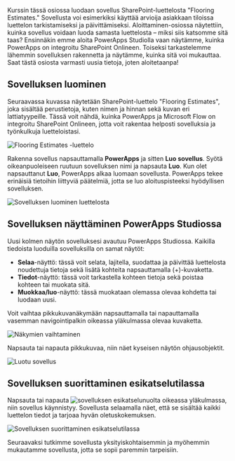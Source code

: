 Kurssin tässä osiossa luodaan sovellus SharePoint-luettelosta "Flooring Estimates." Sovellusta voi esimerkiksi käyttää arvioija asiakkaan tiloissa luettelon tarkistamiseksi ja päivittämiseksi. Aloittaminen-osiossa näytettiin, kuinka sovellus voidaan luoda samasta luettelosta – miksi siis katsomme sitä taas? Ensinnäkin emme aloita PowerApps Studiolla vaan näytämme, kuinka PowerApps on integroitu SharePoint Onlineen. Toiseksi tarkastelemme lähemmin sovelluksen rakennetta ja näytämme, kuinka sitä voi mukauttaa. Saat tästä osiosta varmasti uusia tietoja, joten aloitetaanpa!

## <a name="generate-the-app"></a>Sovelluksen luominen
Seuraavassa kuvassa näytetään SharePoint-luettelo "Flooring Estimates", joka sisältää perustietoja, kuten nimen ja hinnan sekä kuvan eri lattiatyypeille. Tässä voit nähdä, kuinka PowerApps ja Microsoft Flow on integroitu SharePoint Onlineen, jotta voit rakentaa helposti sovelluksia ja työnkulkuja luetteloistasi.

![Flooring Estimates -luettelo](./media/learning-spo-app-generate/flooring-estimates-list.png)

Rakenna sovellus napsauttamalla **PowerApps** ja sitten **Luo sovellus**. Syötä oikeanpuoleiseen ruutuun sovelluksen nimi ja napsauta **Luo**. Kun olet napsauttanut **Luo**, PowerApps alkaa luomaan sovellusta. PowerApps tekee erinäisiä tietoihin liittyviä päätelmiä, jotta se luo aloituspisteeksi hyödyllisen sovelluksen.

![Sovelluksen luominen luettelosta](./media/learning-spo-app-generate/generate-app.png)

## <a name="view-the-app-in-powerapps-studio"></a>Sovelluksen näyttäminen PowerApps Studiossa
Uusi kolmen näytön sovelluksesi avautuu PowerApps Studiossa. Kaikilla tiedoista luoduilla sovelluksilla on samat näytöt:

* **Selaa**-näyttö: tässä voit selata, lajitella, suodattaa ja päivittää luettelosta noudettuja tietoja sekä lisätä kohteita napsauttamalla (+)-kuvaketta.
* **Tiedot**-näyttö: tässä voit tarkastella kohteen tietoja sekä poistaa kohteen tai muokata sitä.
* **Muokkaa/luo**-näyttö: tässä muokataan olemassa olevaa kohdetta tai luodaan uusi.

Voit vaihtaa pikkukuvanäkymään napsauttamalla tai napauttamalla vasemman navigointipalkin oikeassa yläkulmassa olevaa kuvaketta.

![Näkymien vaihtaminen](./media/learning-spo-app-generate/toggle-view.png)

Napsauta tai napauta pikkukuvaa, niin näet kyseisen näytön ohjausobjektit.

![Luotu sovellus](./media/learning-spo-app-generate/generate-finished-app.png)

## <a name="run-the-app-in-preview-mode"></a>Sovelluksen suorittaminen esikatselutilassa
Napsauta tai napauta ![sovelluksen esikatselunuolta](./media/learning-spo-app-generate/f5-arrow-sm.png) oikeassa yläkulmassa, niin sovellus käynnistyy. Sovellusta selaamalla näet, että se sisältää kaikki luettelon tiedot ja tarjoaa hyvän oletuskokemuksen.

![Sovelluksen suorittaminen esikatselutilassa](./media/learning-spo-app-generate/generate-run-app.png)

Seuraavaksi tutkimme sovellusta yksityiskohtaisemmin ja myöhemmin mukautamme sovellusta, jotta se sopii paremmin tarpeisiin.


